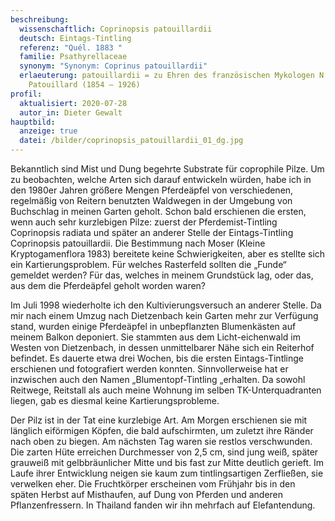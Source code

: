 ```yaml
---
beschreibung:
  wissenschaftlich: Coprinopsis patouillardii
  deutsch: Eintags-Tintling
  referenz: "Quél. 1883 "
  familie: Psathyrellaceae
  synonym: "Synonym: Coprinus patouillardii"
  erlaeuterung: patouillardii = zu Ehren des französischen Mykologen N. T.
    Patouillard (1854 – 1926)
profil:
  aktualisiert: 2020-07-28
  autor_in: Dieter Gewalt
hauptbild:
  anzeige: true
  datei: /bilder/coprinopsis_patouillardii_01_dg.jpg
---
```

Bekanntlich sind Mist und Dung begehrte Substrate für coprophile Pilze. Um zu beobachten, welche Arten sich darauf entwickeln würden, habe ich in den 1980er Jahren größere Mengen Pferdeäpfel von verschiedenen, regelmäßig von Reitern benutzten Waldwegen in der Umgebung von Buchschlag in meinen Garten geholt. Schon bald erschienen die ersten, wenn auch sehr kurzlebigen Pilze: zuerst der Pferdemist-Tintling Coprinopsis radiata und später an anderer Stelle der Eintags-Tintling Coprinopsis patouillardii. Die Bestimmung nach Moser (Kleine Kryptogamenflora 1983) bereitete keine Schwierigkeiten, aber es stellte sich ein Kartierungsproblem. Für welches Rasterfeld sollten die „Funde“ gemeldet werden? Für das, welches in meinem Grundstück lag, oder das, aus dem die Pferdeäpfel geholt worden waren?

Im Juli 1998 wiederholte ich den Kultivierungsversuch an anderer Stelle. Da mir nach einem Umzug nach Dietzenbach kein Garten mehr zur Verfügung stand, wurden einige Pferdeäpfel in unbepflanzten Blumenkästen auf meinem Balkon deponiert. Sie stammten aus dem Licht-eichenwald im Westen von Dietzenbach, in dessen unmittelbarer Nähe sich ein Reiterhof befindet. Es dauerte etwa drei Wochen, bis die ersten Eintags-Tintlinge erschienen und fotografiert werden konnten. Sinnvollerweise hat er inzwischen auch den Namen „Blumentopf-Tintling „erhalten. Da sowohl Reitwege, Reitstall als auch meine Wohnung im selben TK-Unterquadranten liegen, gab es diesmal keine Kartierungsprobleme.

Der Pilz ist in der Tat eine kurzlebige Art. Am Morgen erschienen sie mit länglich eiförmigen Köpfen, die bald aufschirmten, um zuletzt ihre Ränder nach oben zu biegen. Am nächsten Tag waren sie restlos verschwunden. Die zarten Hüte erreichen Durchmesser von 2,5 cm, sind jung weiß, später grauweiß mit gelbbräunlicher Mitte und bis fast zur Mitte deutlich gerieft. Im Laufe ihrer Entwicklung neigen sie kaum zum tintlingsartigen Zerfließen, sie verwelken eher. Die Fruchtkörper erscheinen vom Frühjahr bis in den späten Herbst auf Misthaufen, auf Dung von Pferden und anderen Pflanzenfressern. In Thailand fanden wir ihn mehrfach auf Elefantendung.
